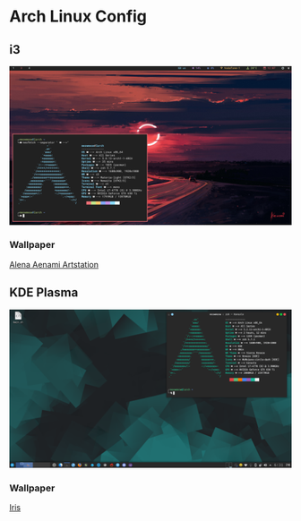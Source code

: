 # Arch Linux Config

## i3 

![](./desktop-i3.png)

### Wallpaper

[Alena Aenami Artstation](https://www.artstation.com/artwork/LyG3K)

## KDE Plasma

![](./desktop-kde.png)

### Wallpaper

[Iris](https://store.kde.org/p/1314841/)
